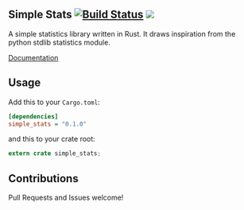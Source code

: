 Simple Stats [![Build Status](https://travis-ci.org/JeffBelgum/simple_stats.svg?branch=master)](https://travis-ci.org/JeffBelgum/simple_stats) [![](http://meritbadge.herokuapp.com/simple_stats)](https://crates.io/crates/simple_stats)
------------

A simple statistics library written in Rust. It draws inspiration from the
python stdlib statistics module.


[Documentation](https://jeffbelgum.github.io/simple_stats/simple_stats/)

Usage
-----

Add this to your `Cargo.toml`:

```ini
[dependencies]
simple_stats = "0.1.0"
```

and this to your crate root:

```rust
extern crate simple_stats;
```

Contributions
-------------

Pull Requests and Issues welcome!
